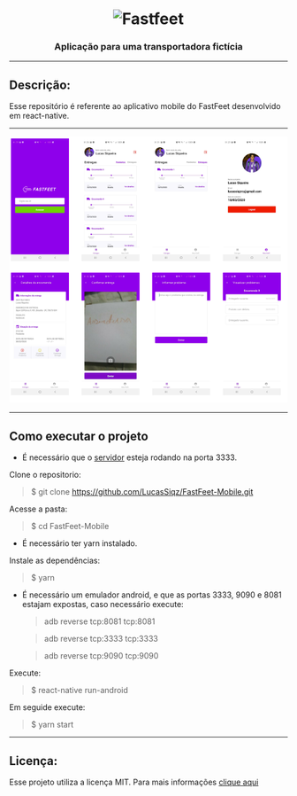 <h1 align="center">
  <img alt="Fastfeet" title="Fastfeet" src="https://raw.githubusercontent.com/Rocketseat/bootcamp-gostack-desafio-02/master/.github/logo.png" width="300px" />
<h3 align="center">
  Aplicação para uma transportadora fictícia
</h3>
</h1>

---

## Descrição:

Esse repositório é referente ao aplicativo mobile do FastFeet desenvolvido em react-native.

---

<div align="center">
  <img alt="FastfeetMobile" title="FastfeetMobile" src="https://github.com/LucasSiqz/FastFeet-Mobile/blob/master/screen_shots/FastFeetMobile.png" />
</div>

---

## Como executar o projeto

- É necessário que o [servidor](https://github.com/LucasSiqz/FastFeet-Backend) esteja rodando na porta 3333.

Clone o repositorio:

> \$ git clone https://github.com/LucasSiqz/FastFeet-Mobile.git

Acesse a pasta:

> \$ cd FastFeet-Mobile

- É necessário ter yarn instalado.

Instale as dependências:

> \$ yarn

- É necessário um emulador android, e que as portas 3333, 9090 e 8081 estajam expostas, caso necessário execute:

  > adb reverse tcp:8081 tcp:8081

  > adb reverse tcp:3333 tcp:3333

  > adb reverse tcp:9090 tcp:9090

Execute:

> \$ react-native run-android

Em seguide execute:

> \$ yarn start

---

## Licença:

Esse projeto utiliza a licença MIT. Para mais informações [clique aqui](https://github.com/LucasSiqz/FastFeet-Mobile/blob/master/LICENSE)
